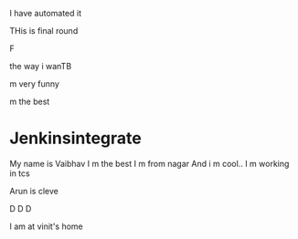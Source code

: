 I have automated it




THis is final round



F








the way i wanTB







 m very funny














 m the best
# Jenkinsintegrate
My name is Vaibhav 
I m the best
I m from nagar
And i m cool..
I m working in tcs

Arun is cleve

D
D
D

I am at vinit's home
